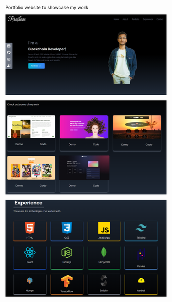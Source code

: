 Portfolio website to showcase my work

![alt text](image.png)

![alt text](image-1.png)

![alt text](image-2.png)